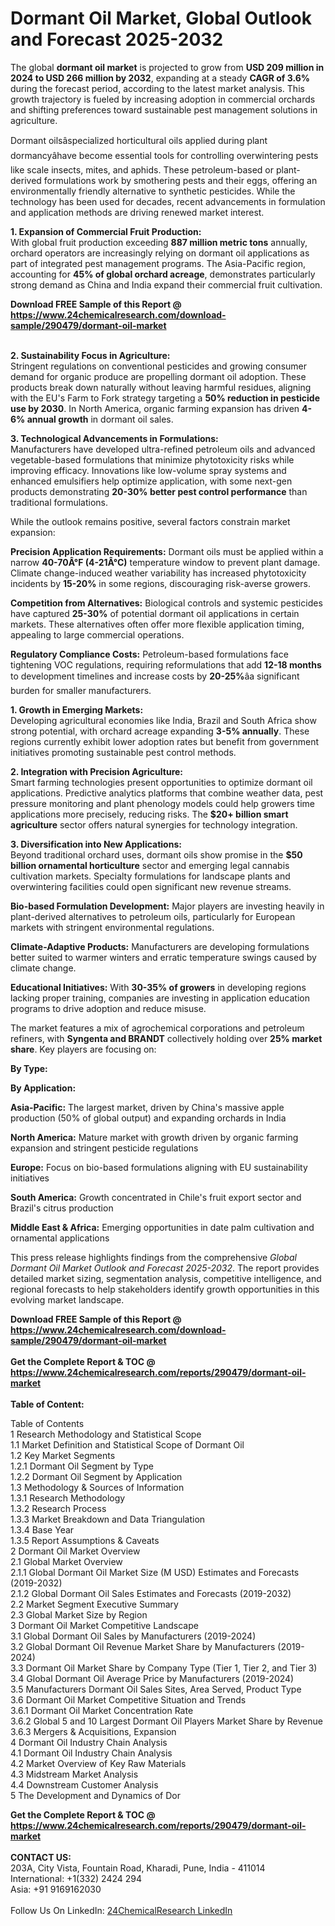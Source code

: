 <h1>Dormant Oil Market, Global Outlook and Forecast 2025-2032</h1><p>The global <strong>dormant oil market</strong> is projected to grow from <strong>USD 209 million in 2024 to USD 266 million by 2032</strong>, expanding at a steady <strong>CAGR of 3.6%</strong> during the forecast period, according to the latest market analysis. This growth trajectory is fueled by increasing adoption in commercial orchards and shifting preferences toward sustainable pest management solutions in agriculture.</p><p>Dormant oilsâspecialized horticultural oils applied during plant dormancyâhave become essential tools for controlling overwintering pests like scale insects, mites, and aphids. These petroleum-based or plant-derived formulations work by smothering pests and their eggs, offering an environmentally friendly alternative to synthetic pesticides. While the technology has been used for decades, recent advancements in formulation and application methods are driving renewed market interest.</p><p><strong>1. Expansion of Commercial Fruit Production:</strong><br>
With global fruit production exceeding <strong>887 million metric tons</strong> annually, orchard operators are increasingly relying on dormant oil applications as part of integrated pest management programs. The Asia-Pacific region, accounting for <strong>45% of global orchard acreage</strong>, demonstrates particularly strong demand as China and India expand their commercial fruit cultivation.</p><div><b>Download FREE Sample of this Report @ 
            <a href="https://www.24chemicalresearch.com/download-sample/290479/dormant-oil-market">
            https://www.24chemicalresearch.com/download-sample/290479/dormant-oil-market</a></b></div><br><p><strong>2. Sustainability Focus in Agriculture:</strong><br>
Stringent regulations on conventional pesticides and growing consumer demand for organic produce are propelling dormant oil adoption. These products break down naturally without leaving harmful residues, aligning with the EU's Farm to Fork strategy targeting a <strong>50% reduction in pesticide use by 2030</strong>. In North America, organic farming expansion has driven <strong>4-6% annual growth</strong> in dormant oil sales.</p><p><strong>3. Technological Advancements in Formulations:</strong><br>
Manufacturers have developed ultra-refined petroleum oils and advanced vegetable-based formulations that minimize phytotoxicity risks while improving efficacy. Innovations like low-volume spray systems and enhanced emulsifiers help optimize application, with some next-gen products demonstrating <strong>20-30% better pest control performance</strong> than traditional formulations.</p><p>While the outlook remains positive, several factors constrain market expansion:</p><p><strong>Precision Application Requirements:</strong> Dormant oils must be applied within a narrow <strong>40-70Â°F (4-21Â°C)</strong> temperature window to prevent plant damage. Climate change-induced weather variability has increased phytotoxicity incidents by <strong>15-20%</strong> in some regions, discouraging risk-averse growers.</p><p><strong>Competition from Alternatives:</strong> Biological controls and systemic pesticides have captured <strong>25-30%</strong> of potential dormant oil applications in certain markets. These alternatives often offer more flexible application timing, appealing to large commercial operations.</p><p><strong>Regulatory Compliance Costs:</strong> Petroleum-based formulations face tightening VOC regulations, requiring reformulations that add <strong>12-18 months</strong> to development timelines and increase costs by <strong>20-25%</strong>âa significant burden for smaller manufacturers.</p><p><strong>1. Growth in Emerging Markets:</strong><br>
Developing agricultural economies like India, Brazil and South Africa show strong potential, with orchard acreage expanding <strong>3-5% annually</strong>. These regions currently exhibit lower adoption rates but benefit from government initiatives promoting sustainable pest control methods.</p><p><strong>2. Integration with Precision Agriculture:</strong><br>
Smart farming technologies present opportunities to optimize dormant oil applications. Predictive analytics platforms that combine weather data, pest pressure monitoring and plant phenology models could help growers time applications more precisely, reducing risks. The <strong>$20+ billion smart agriculture</strong> sector offers natural synergies for technology integration.</p><p><strong>3. Diversification into New Applications:</strong><br>
Beyond traditional orchard uses, dormant oils show promise in the <strong>$50 billion ornamental horticulture</strong> sector and emerging legal cannabis cultivation markets. Specialty formulations for landscape plants and overwintering facilities could open significant new revenue streams.</p><p><strong>Bio-based Formulation Development:</strong> Major players are investing heavily in plant-derived alternatives to petroleum oils, particularly for European markets with stringent environmental regulations.</p><p><strong>Climate-Adaptive Products:</strong> Manufacturers are developing formulations better suited to warmer winters and erratic temperature swings caused by climate change.</p><p><strong>Educational Initiatives:</strong> With <strong>30-35% of growers</strong> in developing regions lacking proper training, companies are investing in application education programs to drive adoption and reduce misuse.</p><p>The market features a mix of agrochemical corporations and petroleum refiners, with <strong>Syngenta and BRANDT</strong> collectively holding over <strong>25% market share</strong>. Key players are focusing on:</p><p><strong>By Type:</strong></p><p><strong>By Application:</strong></p><p><strong>Asia-Pacific:</strong> The largest market, driven by China's massive apple production (50% of global output) and expanding orchards in India</p><p><strong>North America:</strong> Mature market with growth driven by organic farming expansion and stringent pesticide regulations</p><p><strong>Europe:</strong> Focus on bio-based formulations aligning with EU sustainability initiatives</p><p><strong>South America:</strong> Growth concentrated in Chile's fruit export sector and Brazil's citrus production</p><p><strong>Middle East &amp; Africa:</strong> Emerging opportunities in date palm cultivation and ornamental applications</p><p>This press release highlights findings from the comprehensive <em>Global Dormant Oil Market Outlook and Forecast 2025-2032</em>. The report provides detailed market sizing, segmentation analysis, competitive intelligence, and regional forecasts to help stakeholders identify growth opportunities in this evolving market landscape.</p><div><b>Download FREE Sample of this Report @ 
            <a href="https://www.24chemicalresearch.com/download-sample/290479/dormant-oil-market">
            https://www.24chemicalresearch.com/download-sample/290479/dormant-oil-market</a></b></div><br><div><b>Get the Complete Report & TOC @ 
            <a href="https://www.24chemicalresearch.com/reports/290479/dormant-oil-market">
            https://www.24chemicalresearch.com/reports/290479/dormant-oil-market</a></b></div><br>
            <b>Table of Content:</b><p>Table of Contents<br />
1 Research Methodology and Statistical Scope<br />
1.1 Market Definition and Statistical Scope of Dormant Oil<br />
1.2 Key Market Segments<br />
1.2.1 Dormant Oil Segment by Type<br />
1.2.2 Dormant Oil Segment by Application<br />
1.3 Methodology & Sources of Information<br />
1.3.1 Research Methodology<br />
1.3.2 Research Process<br />
1.3.3 Market Breakdown and Data Triangulation<br />
1.3.4 Base Year<br />
1.3.5 Report Assumptions & Caveats<br />
2 Dormant Oil Market Overview<br />
2.1 Global Market Overview<br />
2.1.1 Global Dormant Oil Market Size (M USD) Estimates and Forecasts (2019-2032)<br />
2.1.2 Global Dormant Oil Sales Estimates and Forecasts (2019-2032)<br />
2.2 Market Segment Executive Summary<br />
2.3 Global Market Size by Region<br />
3 Dormant Oil Market Competitive Landscape<br />
3.1 Global Dormant Oil Sales by Manufacturers (2019-2024)<br />
3.2 Global Dormant Oil Revenue Market Share by Manufacturers (2019-2024)<br />
3.3 Dormant Oil Market Share by Company Type (Tier 1, Tier 2, and Tier 3)<br />
3.4 Global Dormant Oil Average Price by Manufacturers (2019-2024)<br />
3.5 Manufacturers Dormant Oil Sales Sites, Area Served, Product Type<br />
3.6 Dormant Oil Market Competitive Situation and Trends<br />
3.6.1 Dormant Oil Market Concentration Rate<br />
3.6.2 Global 5 and 10 Largest Dormant Oil Players Market Share by Revenue<br />
3.6.3 Mergers & Acquisitions, Expansion<br />
4 Dormant Oil Industry Chain Analysis<br />
4.1 Dormant Oil Industry Chain Analysis<br />
4.2 Market Overview of Key Raw Materials<br />
4.3 Midstream Market Analysis<br />
4.4 Downstream Customer Analysis<br />
5 The Development and Dynamics of Dor</p><div><b>Get the Complete Report & TOC @ 
            <a href="https://www.24chemicalresearch.com/reports/290479/dormant-oil-market">
            https://www.24chemicalresearch.com/reports/290479/dormant-oil-market</a></b></div><br><b>CONTACT US:</b><br>
            203A, City Vista, Fountain Road, Kharadi, Pune, India - 411014<br>
            International: +1(332) 2424 294<br>
            Asia: +91 9169162030 <br><br>
            Follow Us On LinkedIn: <a href="https://www.linkedin.com/company/24chemicalresearch/">24ChemicalResearch LinkedIn</a>
